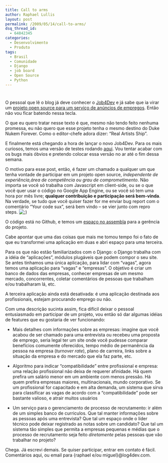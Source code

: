 ```yaml
---
title: Call to arms
author: Raphael Lullis
layout: post
permalink: /2009/05/14/call-to-arms/
dsq_thread_id:
  - 64842345
categories:
  - Desenvolvimento
  - Produto
tags:
  - Brasil
  - Comunidade
  - Django
  - job board
  - Open Source
  - Python
---
```

# 

O pessoal que lê o blog já deve conhecer o [Job4Dev][1] e já sabe que ia virar um [projeto open source para um serviço de anúncios de empregos][2]. Então não vou ficar batendo nessa tecla.

 [1]: http://job4dev.com
 [2]: http://github.com/lullis/jobboard/tree/master

O que eu quero tratar nesse texto é que, mesmo não tendo feito nenhuma promessa, eu não quero que esse projeto tenha o mesmo destino do Duke Nukem Forever. Como o editor-chefe adora dizer: “Real Artists Ship”.

E finalmente está chegando a hora de lançar o novo Job4Dev. Para os mais curiosos, temos uma versão de testes rodando [aqui][3]. Vou tentar acabar com os bugs mais óbvios e pretendo colocar essa versão no ar até o fim dessa semana. 

 [3]: http://new.job4dev.com

O motivo para esse post, então, é fazer um chamado a qualquer um que tenha vontade de participar em um projeto open source, *independente de experiência,área de competência ou grau de comprometimento*. Não importa se você só trabalha com Javascript em client-side, ou se o que você quer usar o código no Google App Engine, ou se você só tem uma hora por mês livre; **qualquer contribuição e participação será bem-vinda**. Na verdade, se tudo que você quiser fazer for me enviar bug report com o comentário “Your code sux”, será bem vindo – se vier junto com repro steps. ![;)][4] 

 [4]: http://log4dev.com/wp-includes/images/smilies/icon_wink.gif

O código está no Github, e temos um [espaço no assembla][5] para a gerência do projeto. 

 [5]: http://www.assembla.com/spaces/mushroomlabs_jobboard

Cabe apontar que uma das coisas que mais me tomou tempo foi o fato de que eu transformei uma aplicação em duas e abri espaço para uma terceira.

Para os que não estão familiarizados com o Django: o Django trabalha com a idéia de “aplicações”, módulos plugáveis que podem compor o seu site. Se antes tinhamos uma única aplicação, para lidar com “vagas”, agora temos uma aplicação para “vagas” e “empresas”. O objetivo é criar um banco de dados das empresas, conhecer empresas de um mesmo mercado, concorrentes, coletar comentários de pessoas que trabalham e/ou trabalharam lá, etc.

A terceira aplicação ainda está desativada: é uma aplicação destinada aos profissionais, estejam procurando emprego ou não. 

Com uma descrição sucinta assim, fica difícil deixar o pessoal entusiasmado em participar de um projeto, vou então só dar algumas idéias de features que eu gostaria de ver funcionando:

*   Mais detalhes com informações sobre as empresas: imagine que você acabou de ser chamado para uma entrevista ou recebeu uma proposta de emprego, seria legal ter um site onde você pudesse comparar benefícios comumente oferecidos, tempo médio de permanência da pessoa na empresa (*turnover rate*), plano de carreira, links sobre a situação da empresa e do mercado que ela faz parte, etc.

*   Algoritmo para indicar “compatibilidade” entre profissional e empresa: uma relação profissional não deixa de requerer afinidade. Há quem prefira um salário menor em um ambiente com menos pressão. Há quem prefira empresas maiores, multinacionais, mundo corporativo. Se um profissional for capacitado e em alta demanda, um sistema que sirva para classificar as vagas de acordo com a “compatibilidade” pode ser bastante valioso, e atrair muitos usuários

*   Um serviço para o gerenciamento de processo de recrutamento: ir além de um simples banco de curriculos. Que tal manter informações sobre as pessoas após uma entrevista? Que tal um espaço onde o líder técnico pode deixar registrado as notas sobre um candidato? Que tal um sistema tão simples que permita a empresas pequenas e médias que o processo de recrutamento seja feito *diretamente* pelas pessoas que vão trabalhar no projeto?

Chega. Já escrevi demais. Se quiser participar, entrar em contato é fácil. Comentários aqui, ou email para {raphael e/ou miguel}@log4dev.com.